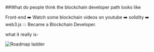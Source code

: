 ##What do people think the blockchain developer path looks like 

Front-end ➡️ Watch some blockchain videos on youtube ➡️ solidity ➡️ web3.js 💥 Became a Blockchain Developer.

what it really is-


![Roadmap ladder](https://user-images.githubusercontent.com/72463719/176448394-44d77ce6-fc89-402c-ae63-3a7b59077dbf.jpg)
